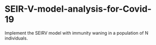 # SEIR-V-model-analysis-for-Covid-19
Implement the SEIRV model with immunity waning in a population of N individuals.
